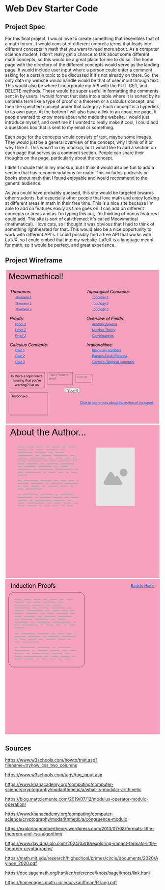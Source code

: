 # Web Dev Starter Code

## Project Spec

For this final project, I would love to create something that resembles that of a math forum. It would consist of different umbrella terms that leads into different concepts in math that you want to read more about. As a computer science student, I don't really get a chance to talk about some different math concepts, so this would be a great place for me to do so. The home page with the directory of the different concepts would serve as the landing page. It wuold include user input where a person could enter a comment asking for a certain topic to be discussed if it's not already on there. So, the only data my website would handle would be that of user input through text. This would also be where I incorporate my API with the PUT, GET, and DELETE methods. These would be super useful in formatting the comments sent in by users. I would format that data into a table where it is sorted by its umbrella term like a type of proof or a theorem or a calculus concept, and then the specified concept under that category. Each concept is a hyperlink to its own page. At the bottom I will also have a link to an about me page, if people wanted to know more about who made the website. I would just introduce myself, and overtime if I wanted to really make it cool, I could add a questions box that is sent to my email or something. 

Each page for the concepts would consists of text, maybe some images. They would just be a general overview of the concept, why I think of it or why I like it. This wasn't in my mockup, but I would like to add a section on each page that serves as a comment section. People can share their thoughts on the page, particularly about the concept. 

I didn't include this in my mockup, but I think it would also be fun to add a section that has recommendations for math. This includes podcasts or books about math that I found enjoyable and would recommend to the general audience.

As you could have probably guessed, this site would be targeted towards other students, but especially other people that love math and enjoy looking at different areas in math in their free time. This is a nice site because I'm able to add on features easily as time goes on. I can add on different concepts or areas and as I'm typing this out, I'm thinking of bonus features I could add. The site is sort of cat-themed; it's called Meowmatical (mathmatical). I love cats, so I thought it was obvious that I had to think of something lighthearted for that. This would also be a nice opportunity to work with different API's. I could possibly find a free API that works with LaTeX, so I could embed that into my website. LaTeX is a language meant for math, so it would be perfect, and great experience.  

## Project Wireframe

![Home Page](homePage.png)
![About Me Page](AboutMe.png)
![Proof Example](ProofPage.png)


## Sources 

https://www.w3schools.com/howto/tryit.asp?filename=tryhow_css_two_columns 

https://www.w3schools.com/tags/tag_input.asp

https://www.khanacademy.org/computing/computer-science/cryptography/modarithmetic/a/what-is-modular-arithmetic

https://blog.mattclemente.com/2019/07/12/modulus-operator-modulo-operation/

https://www.khanacademy.org/computing/computer-science/cryptography/modarithmetic/a/congruence-modulo

https://exploringnumbertheory.wordpress.com/2013/07/08/fermats-little-theorem-and-rsa-algorithm/

https://www.davidmaiolo.com/2024/03/10/exploring-impact-fermats-little-theorem-cryptography/

https://math.mit.edu/research/highschool/primes/circle/documents/2020/Ayinon_2020.pdf

https://doc.sagemath.org/html/en/reference/knots/sage/knots/link.html

https://homepages.math.uic.edu/~kauffman/RTang.pdf